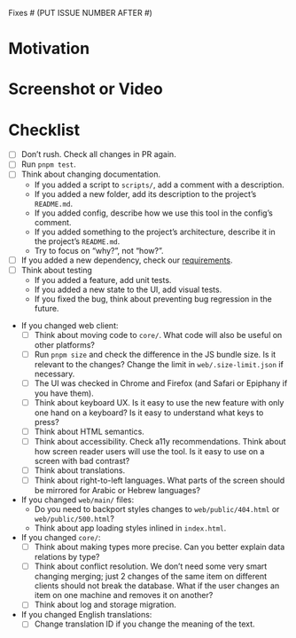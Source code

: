 Fixes # (PUT ISSUE NUMBER AFTER #)

<!-- Describe what did you change -->

# Motivation

<!-- Why did you make these changes? -->

# Screenshot or Video

<!-- Delete if it is not relevant -->

# Checklist

- [ ] Don’t rush. Check all changes in PR again.
- [ ] Run `pnpm test`.
- [ ] Think about changing documentation.
  - If you added a script to `scripts/`, add a comment with a description.
  - If you added a new folder, add its description to the project’s `README.md`.
  - If you added config, describe how we use this tool in the config’s comment.
  - If you added something to the project’s architecture, describe it in the project’s `README.md`.
  - Try to focus on “why?”, not “how?”.
- [ ] If you added a new dependency, check our [requirements](../README.md#dependencies).
- [ ] Think about testing
  - If you added a feature, add unit tests.
  - If you added a new state to the UI, add visual tests.
  - If you fixed the bug, think about preventing bug regression in the future.
- If you changed web client:
  - [ ] Think about moving code to `core/`. What code will also be useful on other platforms?
  - [ ] Run `pnpm size` and check the difference in the JS bundle size. Is it relevant to the changes? Change the limit in `web/.size-limit.json` if necessary.
  - [ ] The UI was checked in Chrome and Firefox (and Safari or Epiphany if you have them).
  - [ ] Think about keyboard UX. Is it easy to use the new feature with only one hand on a keyboard? Is it easy to understand what keys to press?
  - [ ] Think about HTML semantics.
  - [ ] Think about accessibility. Check a11y recommendations. Think about how screen reader users will use the tool. Is it easy to use on a screen with bad contrast?
  - [ ] Think about translations.
  - [ ] Think about right-to-left languages. What parts of the screen should be mirrored for Arabic or Hebrew languages?
- If you changed `web/main/` files:
  - Do you need to backport styles changes to `web/public/404.html` or `web/public/500.html`?
  - Think about app loading styles inlined in `index.html`.
- If you changed `core/`:
  - [ ] Think about making types more precise. Can you better explain data relations by type?
  - [ ] Think about conflict resolution. We don’t need some very smart changing merging; just 2 changes of the same item on different clients should not break the database. What if the user changes an item on one machine and removes it on another?
  - [ ] Think about log and storage migration.
- If you changed English translations:
  - [ ] Change translation ID if you change the meaning of the text.
